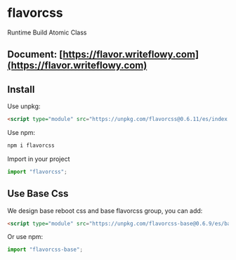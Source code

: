 # flavorcss

Runtime Build Atomic Class

## Document: [https://flavor.writeflowy.com](https://flavor.writeflowy.com)

## Install

Use unpkg:

```html
<script type="module" src="https://unpkg.com/flavorcss@0.6.11/es/index.js"></script>
```

Use npm:

```sh
npm i flavorcss
```

Import in your project

```js
import "flavorcss";
```

## Use Base Css

We design base reboot css and base flavorcss group, you can add:

```html
<script type="module" src="https://unpkg.com/flavorcss-base@0.6.9/es/base.js"></script>
```

Or use npm:

```js
import "flavorcss-base";
```
